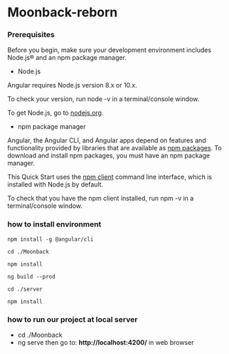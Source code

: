 # Moonback-reborn

### Prerequisites
Before you begin, make sure your development environment includes Node.js® and an npm package manager.

- Node.js

Angular requires Node.js version 8.x or 10.x.

To check your version, run node -v in a terminal/console window.

To get Node.js, go to [nodejs.org](https://nodejs.org/en/).

- npm package manager

Angular, the Angular CLI, and Angular apps depend on features and functionality provided by libraries that are available as [npm packages](https://docs.npmjs.com/about-npm/index.html). To download and install npm packages, you must have an npm package manager.

This Quick Start uses the [npm client](https://docs.npmjs.com/cli/install) command line interface, which is installed with Node.js by default.

To check that you have the npm client installed, run npm -v in a terminal/console window.
 
 ### how to install environment
 
 `
npm install -g @angular/cli
`

`
cd ./Moonback
`

`
npm install
`

`
ng build --prod
`

`
cd ./server  
`

`
npm install
`


### how to run our project at local server
- cd ./Moonback
- ng serve
then go to:  **http://localhost:4200/**  in web browser


